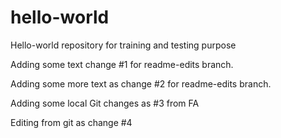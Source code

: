# hello-world
Hello-world repository for training and testing purpose

Adding some text change #1 for readme-edits branch.

Adding some more text as change #2 for readme-edits branch.

Adding some local Git changes as #3 from FA

Editing from git as change #4 
